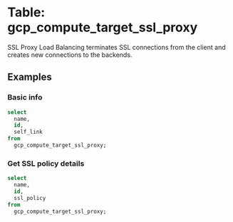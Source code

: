 # Table: gcp_compute_target_ssl_proxy

SSL Proxy Load Balancing terminates SSL connections from the client and creates new connections to the backends.

## Examples

### Basic info

```sql
select
  name,
  id,
  self_link
from
  gcp_compute_target_ssl_proxy;
```

### Get SSL policy details

```sql
select
  name,
  id,
  ssl_policy
from
  gcp_compute_target_ssl_proxy;
```
